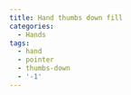 ```yaml
---
title: Hand thumbs down fill
categories:
  - Hands
tags:
  - hand
  - pointer
  - thumbs-down
  - '-1'
---
```

